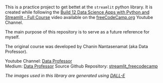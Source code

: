This is a practice project to get bettet at the `streamlit` python library. It is created while following the [Build 12 Data Science Apps with Python and Streamlit - Full Course](https://www.youtube.com/watch?v=JwSS70SZdyM&list=PLWKjhJtqVAblQe2CCWqV4Zy3LY01Z8aF1&index=8) video available on the [freeCodeCamp.org](https://www.youtube.com/@freecodecamp) Youtube Channel.

The main purpose of this repository is to serve as a future reference for myself.

The original course was developed by Chanin Nantasenamat (aka Data Professor).    

Youtube Channel: [Data Professor](https://www.youtube.com/dataprofessor)    
Medium: [Data Professor](https://data-professor.medium.com/)
Source Github Repository: [streamlit_freecodecamp](https://github.com/dataprofessor/streamlit_freecodecamp)


*The images used in this library are generated using [DALL-E](https://labs.openai.com/)*